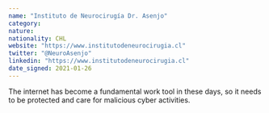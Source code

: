 ```yaml
---
name: "Instituto de Neurocirugía Dr. Asenjo"
category: 
nature:
nationality: CHL
website: "https://www.institutodeneurocirugia.cl"
twitter: "@NeuroAsenjo"
linkedin: "https://www.institutodeneurocirugia.cl"
date_signed: 2021-01-26
---
```

The internet has become a fundamental work tool in these days, so it needs to be protected and care for malicious cyber activities.
